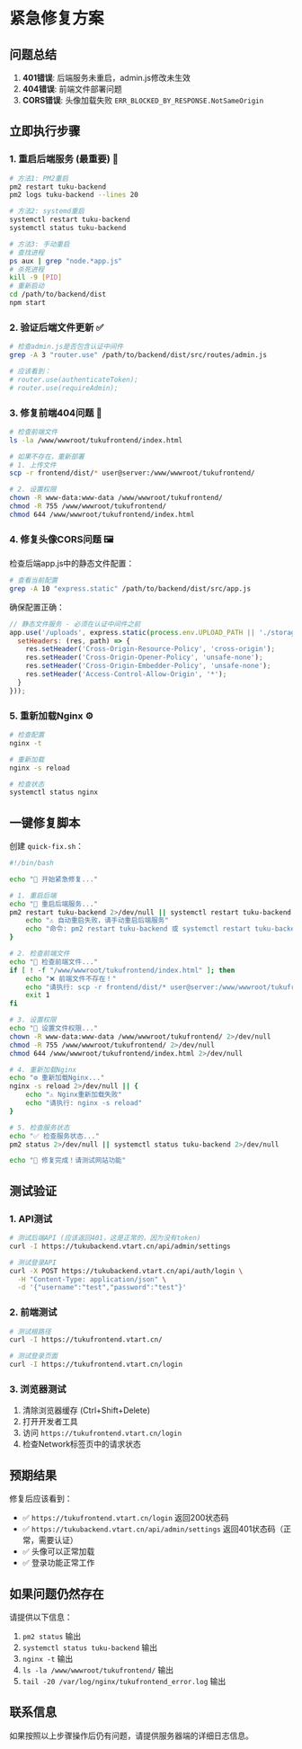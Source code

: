 # 紧急修复方案

## 问题总结
1. **401错误**: 后端服务未重启，admin.js修改未生效
2. **404错误**: 前端文件部署问题
3. **CORS错误**: 头像加载失败 `ERR_BLOCKED_BY_RESPONSE.NotSameOrigin`

## 立即执行步骤

### 1. 重启后端服务 (最重要) 🚨

```bash
# 方法1: PM2重启
pm2 restart tuku-backend
pm2 logs tuku-backend --lines 20

# 方法2: systemd重启  
systemctl restart tuku-backend
systemctl status tuku-backend

# 方法3: 手动重启
# 查找进程
ps aux | grep "node.*app.js"
# 杀死进程
kill -9 [PID]
# 重新启动
cd /path/to/backend/dist
npm start
```

### 2. 验证后端文件更新 ✅

```bash
# 检查admin.js是否包含认证中间件
grep -A 3 "router.use" /path/to/backend/dist/src/routes/admin.js

# 应该看到：
# router.use(authenticateToken);
# router.use(requireAdmin);
```

### 3. 修复前端404问题 📁

```bash
# 检查前端文件
ls -la /www/wwwroot/tukufrontend/index.html

# 如果不存在，重新部署
# 1. 上传文件
scp -r frontend/dist/* user@server:/www/wwwroot/tukufrontend/

# 2. 设置权限
chown -R www-data:www-data /www/wwwroot/tukufrontend/
chmod -R 755 /www/wwwroot/tukufrontend/
chmod 644 /www/wwwroot/tukufrontend/index.html
```

### 4. 修复头像CORS问题 🖼️

检查后端app.js中的静态文件配置：

```bash
# 查看当前配置
grep -A 10 "express.static" /path/to/backend/dist/src/app.js
```

确保配置正确：
```javascript
// 静态文件服务 - 必须在认证中间件之前
app.use('/uploads', express.static(process.env.UPLOAD_PATH || './storage', {
  setHeaders: (res, path) => {
    res.setHeader('Cross-Origin-Resource-Policy', 'cross-origin');
    res.setHeader('Cross-Origin-Opener-Policy', 'unsafe-none');
    res.setHeader('Cross-Origin-Embedder-Policy', 'unsafe-none');
    res.setHeader('Access-Control-Allow-Origin', '*');
  }
}));
```

### 5. 重新加载Nginx ⚙️

```bash
# 检查配置
nginx -t

# 重新加载
nginx -s reload

# 检查状态
systemctl status nginx
```

## 一键修复脚本

创建 `quick-fix.sh`：

```bash
#!/bin/bash

echo "🚨 开始紧急修复..."

# 1. 重启后端
echo "📡 重启后端服务..."
pm2 restart tuku-backend 2>/dev/null || systemctl restart tuku-backend 2>/dev/null || {
    echo "⚠️ 自动重启失败，请手动重启后端服务"
    echo "命令: pm2 restart tuku-backend 或 systemctl restart tuku-backend"
}

# 2. 检查前端文件
echo "📁 检查前端文件..."
if [ ! -f "/www/wwwroot/tukufrontend/index.html" ]; then
    echo "❌ 前端文件不存在！"
    echo "请执行: scp -r frontend/dist/* user@server:/www/wwwroot/tukufrontend/"
    exit 1
fi

# 3. 设置权限
echo "🔐 设置文件权限..."
chown -R www-data:www-data /www/wwwroot/tukufrontend/ 2>/dev/null
chmod -R 755 /www/wwwroot/tukufrontend/ 2>/dev/null
chmod 644 /www/wwwroot/tukufrontend/index.html 2>/dev/null

# 4. 重新加载Nginx
echo "⚙️ 重新加载Nginx..."
nginx -s reload 2>/dev/null || {
    echo "⚠️ Nginx重新加载失败"
    echo "请执行: nginx -s reload"
}

# 5. 检查服务状态
echo "✅ 检查服务状态..."
pm2 status 2>/dev/null || systemctl status tuku-backend 2>/dev/null

echo "🎉 修复完成！请测试网站功能"
```

## 测试验证

### 1. API测试
```bash
# 测试后端API (应该返回401，这是正常的，因为没有token)
curl -I https://tukubackend.vtart.cn/api/admin/settings

# 测试登录API
curl -X POST https://tukubackend.vtart.cn/api/auth/login \
  -H "Content-Type: application/json" \
  -d '{"username":"test","password":"test"}'
```

### 2. 前端测试
```bash
# 测试根路径
curl -I https://tukufrontend.vtart.cn/

# 测试登录页面
curl -I https://tukufrontend.vtart.cn/login
```

### 3. 浏览器测试
1. 清除浏览器缓存 (Ctrl+Shift+Delete)
2. 打开开发者工具
3. 访问 `https://tukufrontend.vtart.cn/login`
4. 检查Network标签页中的请求状态

## 预期结果

修复后应该看到：
- ✅ `https://tukufrontend.vtart.cn/login` 返回200状态码
- ✅ `https://tukubackend.vtart.cn/api/admin/settings` 返回401状态码（正常，需要认证）
- ✅ 头像可以正常加载
- ✅ 登录功能正常工作

## 如果问题仍然存在

请提供以下信息：
1. `pm2 status` 输出
2. `systemctl status tuku-backend` 输出  
3. `nginx -t` 输出
4. `ls -la /www/wwwroot/tukufrontend/` 输出
5. `tail -20 /var/log/nginx/tukufrontend_error.log` 输出

## 联系信息
如果按照以上步骤操作后仍有问题，请提供服务器端的详细日志信息。



